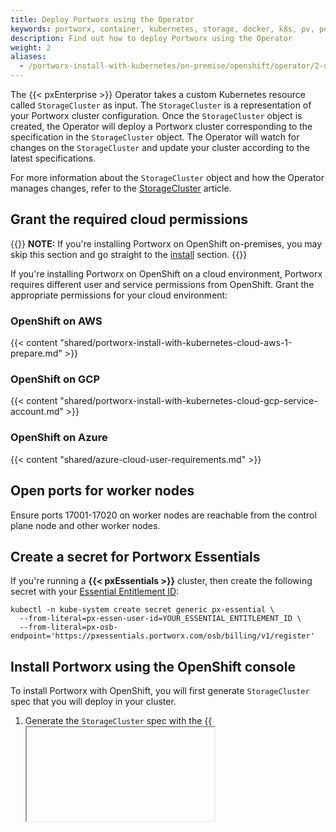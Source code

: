 ```yaml
---
title: Deploy Portworx using the Operator
keywords: portworx, container, kubernetes, storage, docker, k8s, pv, persistent disk, openshift
description: Find out how to deploy Portworx using the Operator
weight: 2
aliases:
  - /portworx-install-with-kubernetes/on-premise/openshift/operator/2-deploy-px/
---
```


The {{< pxEnterprise >}} Operator takes a custom Kubernetes resource called `StorageCluster` as input. The `StorageCluster` is a representation of your Portworx cluster configuration. Once the `StorageCluster` object is created, the Operator will deploy a Portworx cluster corresponding to the specification in the `StorageCluster` object. The Operator will watch for changes on the `StorageCluster` and update your cluster according to the latest specifications.

For more information about the `StorageCluster` object and how the Operator manages changes, refer to the [StorageCluster](/reference/crd/storage-cluster) article.

## Grant the required cloud permissions

{{<info>}}
**NOTE:** If you're installing Portworx on OpenShift on-premises, you may skip this section and go straight to the [install](#install-portworx-using-the-openshift-console) section.
{{</info>}}

If you're installing Portworx on OpenShift on a cloud environment, Portworx requires different user and service permissions from OpenShift. Grant the appropriate permissions for your cloud environment:

### OpenShift on AWS

{{< content "shared/portworx-install-with-kubernetes-cloud-aws-1-prepare.md" >}}

### OpenShift on GCP

{{< content "shared/portworx-install-with-kubernetes-cloud-gcp-service-account.md" >}}

### OpenShift on Azure

{{< content "shared/azure-cloud-user-requirements.md" >}}

## Open ports for worker nodes

Ensure ports 17001-17020 on worker nodes are reachable from the control plane node and other worker nodes.

## Create a secret for Portworx Essentials

If you're running a **{{< pxEssentials >}}** cluster, then create the following secret with
your [Essential Entitlement ID](https://central.portworx.com/profile):

```text
kubectl -n kube-system create secret generic px-essential \
  --from-literal=px-essen-user-id=YOUR_ESSENTIAL_ENTITLEMENT_ID \
  --from-literal=px-osb-endpoint='https://pxessentials.portworx.com/osb/billing/v1/register'
```

## Install Portworx using the OpenShift console

To install Portworx with OpenShift, you will first generate `StorageCluster` spec that you will deploy in your cluster.

1. Generate the `StorageCluster` spec with the {{<iframe url="https://openshift4.install.portworx.com" text="Portworx spec generator tool.">}}

2. Within the Portworx Operator page, select **Create Instance** to create a `StorageCluster` object.

      ![Create Storage Cluster](/img/OpenshiftCreateInstance.png)

3. The spec displayed here represents a very basic default spec. Copy the spec you created with the spec generator and paste it over the default spec in the YAML editor on the OpenShift Console. Select **Create** to deploy Portworx.

      ![Storage Cluster Spec](/img/OpenshiftCreateStorageCluster.png)

4. Verify that Portworx has deployed successfully by navigating to the **Storage Cluster** tab of the **Installed Operators** page. Once Portworx has fully deployed, the status will show as **Online**.

      ![Storage Cluster Online](/img/OpenshiftStatusOnline.png)

## Install Portworx using the command line

If you're not using the OpenShift console, you can create the StorageCluster object using the `oc` command:

{{< content "shared/portworx-install-with-kubernetes-on-premise-openshift-apply-the-spec-oc.md" >}}

{{< content "shared/portworx-install-with-kubernetes-post-install.md" >}}
